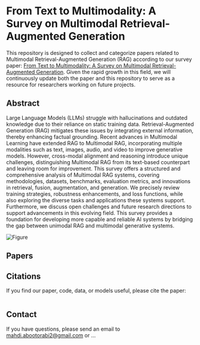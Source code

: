 # From Text to Multimodality: A Survey on Multimodal Retrieval-Augmented Generation

This repository is designed to collect and categorize papers related to Multimodal Retrieval-Augmented Generation (RAG) according to our survey paper: [From Text to Multimodality: A Survey on Multimodal Retrieval-Augmented Generation](https://arxiv.org/abs/xxxxx). Given the rapid growth in this field, we will continuously update both the paper and this repository to serve as a resource for researchers working on future projects.

## Abstract
Large Language Models (LLMs) struggle with hallucinations and outdated knowledge due to their reliance on static training data. Retrieval-Augmented Generation (RAG) mitigates these issues by integrating external information, thereby enhancing factual grounding. Recent advances in Multimodal Learning have extended RAG to Multimodal RAG, incorporating multiple modalities such as text, images, audio, and video to improve generative models. However, cross-modal alignment and reasoning introduce unique challenges, distinguishing Multimodal RAG from its text-based counterpart and leaving room for improvement.
This survey offers a structured and comprehensive analysis of Multimodal RAG systems, covering methodologies, datasets, benchmarks, evaluation metrics, and innovations in retrieval, fusion, augmentation, and generation. We precisely review training strategies, robustness enhancements, and loss functions, while also exploring the diverse tasks and applications these systems support. 
Furthermore, we discuss open challenges and future research directions to support advancements in this evolving field. This survey provides a foundation for developing more capable and reliable AI systems by bridging the gap between unimodal RAG and multimodal generative systems.

![Figure]()


## Papers

## Citations
If you find our paper, code, data, or models useful, please cite the paper:
```

```

## Contact
If you have questions, please send an email to mahdi.abootorabi2@gmail.com or ...
